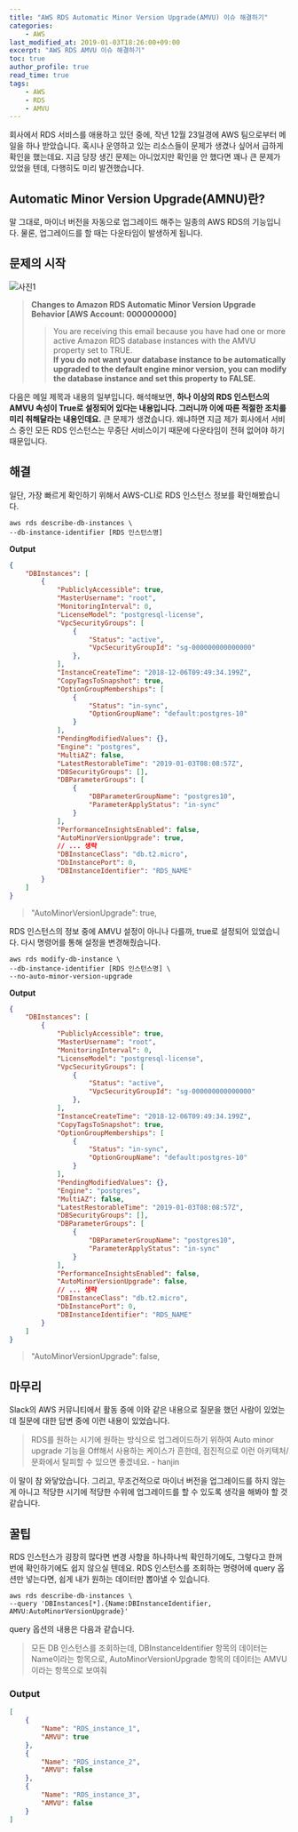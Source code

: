 ```yaml
---
title: "AWS RDS Automatic Minor Version Upgrade(AMVU) 이슈 해결하기"
categories:
    - AWS
last_modified_at: 2019-01-03T18:26:00+09:00
excerpt: "AWS RDS AMVU 이슈 해결하기"
toc: true
author_profile: true
read_time: true
tags:
    - AWS
    - RDS
    - AMVU
--- 
```


회사에서 RDS 서비스를 애용하고 있던 중에, 작년 12월 23일경에 AWS 팀으로부터 메일을 하나 받았습니다. 혹시나 운영하고 있는 리소스들이 문제가 생겼나 싶어서 급하게 확인을 했는데요. 지금 당장 생긴 문제는 아니었지만 확인을 안 했다면 꽤나 큰 문제가 있었을 텐데, 다행히도 미리 발견했습니다.

## Automatic Minor Version Upgrade(AMNU)란?
말 그대로, 마이너 버전을 자동으로 업그레이드 해주는 일종의 AWS RDS의 기능입니다. 물론, 업그레이드를 할 때는 다운타임이 발생하게 됩니다.

## 문제의 시작
![사진1](https://user-images.githubusercontent.com/35317926/50671688-cc095780-1016-11e9-842a-8d45ebc665da.PNG)
> **Changes to Amazon RDS Automatic Minor Version Upgrade Behavior [AWS Account: 000000000]**
>> You are receiving this email because you have had one or more active Amazon RDS database instances with the AMVU property set to TRUE. <br/>
>> **If you do not want your database instance to be automatically upgraded to the default engine minor version, you can modify the database instance and set this property to FALSE.**

다음은 메일 제목과 내용의 일부입니다. 해석해보면, **하나 이상의 RDS 인스턴스의 AMVU 속성이 True로 설정되어 있다는 내용입니다. 그러니까 이에 따른 적절한 조치를 미리 취해달라는 내용인데요.** 큰 문제가 생겼습니다. 왜냐하면 지금 제가 회사에서 서비스 중인 모든 RDS 인스턴스는 무중단 서비스이기 때문에 다운타임이 전혀 없어야 하기 때문입니다.


## 해결
일단, 가장 빠르게 확인하기 위해서 AWS-CLI로 RDS 인스턴스 정보를 확인해봤습니다.
```
aws rds describe-db-instances \
--db-instance-identifier [RDS 인스턴스명]
```

**Output**
```json
{
    "DBInstances": [
        {
            "PubliclyAccessible": true,
            "MasterUsername": "root",
            "MonitoringInterval": 0,
            "LicenseModel": "postgresql-license",
            "VpcSecurityGroups": [
                {
                    "Status": "active",
                    "VpcSecurityGroupId": "sg-000000000000000"
                },
            ],
            "InstanceCreateTime": "2018-12-06T09:49:34.199Z",
            "CopyTagsToSnapshot": true,
            "OptionGroupMemberships": [
                {
                    "Status": "in-sync",
                    "OptionGroupName": "default:postgres-10"
                }
            ],
            "PendingModifiedValues": {},
            "Engine": "postgres",
            "MultiAZ": false,
            "LatestRestorableTime": "2019-01-03T08:08:57Z",
            "DBSecurityGroups": [],
            "DBParameterGroups": [
                {
                    "DBParameterGroupName": "postgres10",
                    "ParameterApplyStatus": "in-sync"
                }
            ],
            "PerformanceInsightsEnabled": false,
            "AutoMinorVersionUpgrade": true,
            // ... 생략
            "DBInstanceClass": "db.t2.micro",
            "DbInstancePort": 0,
            "DBInstanceIdentifier": "RDS_NAME"
        }
    ]
}
```

> "AutoMinorVersionUpgrade": true,

RDS 인스턴스의 정보 중에 AMVU 설정이 아니나 다를까, true로 설정되어 있었습니다. 다시 명령어를 통해 설정을 변경해줬습니다.

```
aws rds modify-db-instance \
--db-instance-identifier [RDS 인스턴스명] \
--no-auto-minor-version-upgrade
```

**Output**
```json
{
    "DBInstances": [
        {
            "PubliclyAccessible": true,
            "MasterUsername": "root",
            "MonitoringInterval": 0,
            "LicenseModel": "postgresql-license",
            "VpcSecurityGroups": [
                {
                    "Status": "active",
                    "VpcSecurityGroupId": "sg-000000000000000"
                },
            ],
            "InstanceCreateTime": "2018-12-06T09:49:34.199Z",
            "CopyTagsToSnapshot": true,
            "OptionGroupMemberships": [
                {
                    "Status": "in-sync",
                    "OptionGroupName": "default:postgres-10"
                }
            ],
            "PendingModifiedValues": {},
            "Engine": "postgres",
            "MultiAZ": false,
            "LatestRestorableTime": "2019-01-03T08:08:57Z",
            "DBSecurityGroups": [],
            "DBParameterGroups": [
                {
                    "DBParameterGroupName": "postgres10",
                    "ParameterApplyStatus": "in-sync"
                }
            ],
            "PerformanceInsightsEnabled": false,
            "AutoMinorVersionUpgrade": false,
            // ... 생략
            "DBInstanceClass": "db.t2.micro",
            "DbInstancePort": 0,
            "DBInstanceIdentifier": "RDS_NAME"
        }
    ]
}
```
> "AutoMinorVersionUpgrade": false,

## 마무리
Slack의 AWS 커뮤니티에서 활동 중에 이와 같은 내용으로 질문을 했던 사람이 있었는데 질문에 대한 답변 중에 이런 내용이 있었습니다.
> RDS를 원하는 시기에 원하는 방식으로 업그레이드하기 위하여 Auto minor upgrade 기능을 Off해서 사용하는 케이스가 흔한데, 점진적으로 이런 아키텍처/문화에서 탈피할 수 있으면 좋겠네요. - hanjin

이 말이 참 와닿았습니다. 그리고, 무조건적으로 마이너 버전을 업그레이드를 하지 않는 게 아니고 적당한 시기에 적당한 수위에 업그레이드를 할 수 있도록 생각을 해봐야 할 것 같습니다.

## 꿀팁
RDS 인스턴스가 굉장히 많다면 변경 사항을 하나하나씩 확인하기에도, 그렇다고 한꺼번에 확인하기에도 쉽지 않으실 텐데요. RDS 인스턴스를 조회하는 명령어에 query 옵션만 넣는다면, 쉽게 내가 원하는 데이터만 뽑아낼 수 있습니다.

```
aws rds describe-db-instances \
--query 'DBInstances[*].{Name:DBInstanceIdentifier, AMVU:AutoMinorVersionUpgrade}'
```
query 옵션의 내용은 다음과 같습니다.
> 모든 DB 인스턴스를 조회하는데, DBInstanceIdentifier 항목의 데이터는 Name이라는 항목으로, AutoMinorVersionUpgrade 항목의 데이터는 AMVU이라는 항목으로 보여줘

### Output
```json
[
    {
        "Name": "RDS_instance_1",
        "AMVU": true
    },
    {
        "Name": "RDS_instance_2",
        "AMVU": false
    },
    {
        "Name": "RDS_instance_3",
        "AMVU": false
    }
]
```
